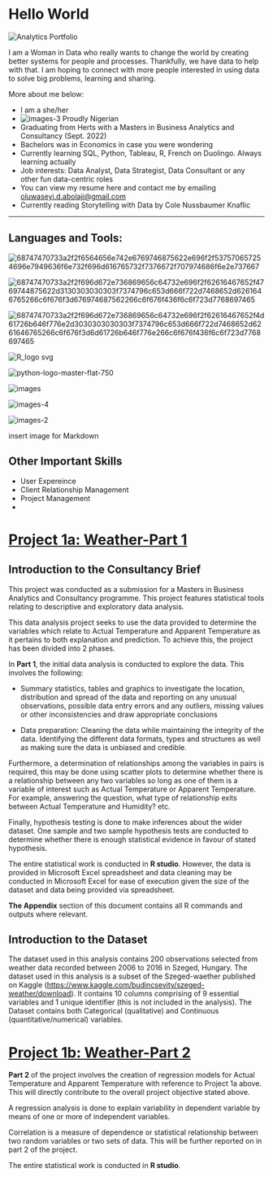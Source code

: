 # Hello World 

![Analytics Portfolio](https://user-images.githubusercontent.com/93743793/185815312-f2bb18c1-15e8-4180-a3fc-5699a0229993.jpg)

I am a Woman in Data who really wants to change the world by creating better systems for people and processes. Thankfully, we have data to help with that. I am hoping to connect with more people interested in using data to solve big problems, learning and sharing. 

More about me below:
- I am a she/her
-  ![images-3](https://user-images.githubusercontent.com/93743793/185816924-8973da78-63ec-4087-921e-dfc02f26f3bb.png)
Proudly Nigerian
- Graduating from Herts with a Masters in Business Analytics and Consultancy (Sept. 2022)
- Bachelors was in Economics in case you were wondering
- Currently learning SQL, Python, Tableau, R, French on Duolingo. Always learning actually
- Job interests: Data Analyst, Data Strategist, Data Consultant or any other fun data-centric roles
- You can view my resume here and contact me by emailing oluwaseyi.d.abolaji@gmail.com
- Currently reading Storytelling with Data by Cole Nussbaumer Knaflic

---
## Languages and Tools:

![68747470733a2f2f6564656e742e6769746875622e696f2f537570657254696e7949636f6e732f696d616765732f7376672f707974686f6e2e737667](https://user-images.githubusercontent.com/93743793/185817377-23fd538e-1e57-4b05-80de-5549ee8b08c8.svg)


![68747470733a2f2f696d672e736869656c64732e696f2f62616467652f4769744875622d3130303030303f7374796c653d666f722d7468652d6261646765266c6f676f3d676974687562266c6f676f436f6c6f723d7768697465](https://user-images.githubusercontent.com/93743793/185816662-08440c56-bbf6-45db-94b6-51d138a8d8af.svg)

![68747470733a2f2f696d672e736869656c64732e696f2f62616467652f4d61726b646f776e2d3030303030303f7374796c653d666f722d7468652d6261646765266c6f676f3d6d61726b646f776e266c6f676f436f6c6f723d7768697465](https://user-images.githubusercontent.com/93743793/185816675-ebca6d9a-66f0-401b-a585-9796562227d7.svg)

![R_logo svg](https://user-images.githubusercontent.com/93743793/185816854-0a7dde7c-5dc1-4a83-9aaa-ead047a790e3.png)

![python-logo-master-flat-750](https://user-images.githubusercontent.com/93743793/185816857-1293c0c2-ff10-4707-880b-3c123ea12ad3.png)

![images](https://user-images.githubusercontent.com/93743793/185816866-c51a4909-a3ec-437e-8360-556fe122fbdb.png)

![images-4](https://user-images.githubusercontent.com/93743793/185816882-037a8b67-b78b-4746-a0e6-c1a72e2785ee.jpeg)

![images-2](https://user-images.githubusercontent.com/93743793/185816890-8a9b941f-cfce-47b9-aa4e-cbdb098c9604.png)

insert image for Markdown


## Other Important Skills
- User Expereince 
- Client Relationship Management
- Project Management 
- 

# [Project 1a: Weather-Part 1](https://docs.google.com/document/d/1mm5XcK9la0DiqWUQWuX8ajueLkumFsoWYHQma7MQ_j8/edit?usp=sharing)

## Introduction to the Consultancy Brief

This project was conducted as a submission for a Masters in Business Analytics and Consultancy programme. This project features statistical tools relating to descriptive and exploratory data analysis.

This data analysis project seeks to use the data provided to determine the variables which relate to Actual Temperature and Apparent Temperature as it pertains to both explanation and prediction. To achieve this, the project has been divided into 2 phases. 

In **Part 1**, the initial data analysis is conducted to explore the data. This involves the following:

* Summary statistics, tables and graphics to investigate the location, distribution and spread of the data and reporting on any unusual observations, possible data entry errors and any outliers, missing values or other inconsistencies and draw appropriate conclusions

* Data preparation: Cleaning the data while maintaining the integrity of the data. Identifying the different data formats, types and structures as well as making sure the data is unbiased and credible. 

Furthermore, a determination of relationships among the variables in pairs is required, this may be done using scatter plots to determine whether there is a relationship between any two variables so long as one of them is a variable of interest such as Actual Temperature or Apparent Temperature. For example, answering the question, what type of relationship exits between Actual Temperature and Humidity? etc.  

Finally, hypothesis testing is done to make inferences about the wider dataset. One sample and two sample hypothesis tests are conducted to determine whether there is enough statistical evidence in favour of stated hypothesis.

The entire statistical work is conducted in **R studio**. However, the data is provided in Microsoft Excel spreadsheet and data cleaning may be conducted in Microsoft Excel for ease of execution given the size of the dataset and data being provided via spreadsheet.


**The Appendix** section of this document contains all R commands and outputs where relevant. 

## Introduction to the Dataset

The dataset used in this analysis contains 200 observations selected from weather data recorded between 2006 to 2016 in Szeged, Hungary. The dataset used in this analysis is a subset of the Szeged-waether published on Kaggle (https://www.kaggle.com/budincsevity/szeged-weather/download). It contains 10 columns comprising of 9 essential variables and 1 unique identifier (this is not included in the analysis). The Dataset contains both Categorical (qualitative) and Continuous (quantitative/numerical) variables.

# [Project 1b: Weather-Part 2](https://docs.google.com/document/d/1dq_U_5ndqPRhVzWyqIjbVs9Vy9Z01RiJAyF6cb6Kx0U/edit?usp=sharing)

**Part 2** of the project involves the creation of regression models for Actual Temperature and Apparent Temperature with reference to Project 1a above. This will directly contribute to the overall project objective stated above. 

A regression analysis is done to explain variability in dependent variable by means of one or more of independent variables. 

Correlation is a measure of dependence or statistical relationship between two random variables or two sets of data. This will be further reported on in part 2 of the project.

The entire statistical work is conducted in **R studio**. 






